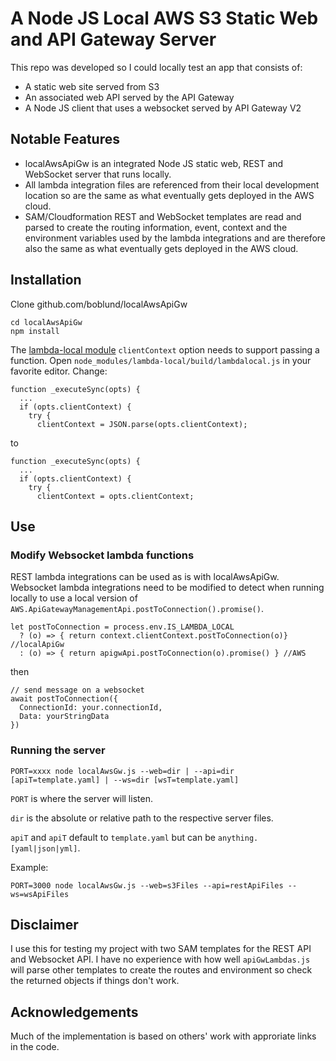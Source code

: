 # A Node JS Local AWS S3 Static Web and API Gateway Server

This repo was developed so I could locally test an app that consists of:
- A static web site served from S3
- An associated web API served by the API Gateway
- A Node JS client that uses a websocket served by API Gateway V2

## Notable Features

- localAwsApiGw is an integrated Node JS static web, REST and WebSocket server that runs locally.
- All lambda integration files are referenced from their local development location so are the same as what eventually gets deployed in the AWS cloud.
- SAM/Cloudformation REST and WebSocket templates are read and parsed to create the routing information, event, context and the environment variables used by the lambda integrations and are therefore also the same as what eventually gets deployed in the AWS cloud.

## Installation

Clone github.com/boblund/localAwsApiGw

```
cd localAwsApiGw
npm install
```

The [lambda-local module](https://www.npmjs.com/package/lambda-local) ```clientContext``` option needs to support passing a function.
Open ```node_modules/lambda-local/build/lambdalocal.js``` in your favorite editor. Change:

```
function _executeSync(opts) {
  ...
  if (opts.clientContext) {
    try {
      clientContext = JSON.parse(opts.clientContext);
```

to

```
function _executeSync(opts) {
  ...
  if (opts.clientContext) {
    try {
      clientContext = opts.clientContext;
```

## Use

### Modify Websocket lambda functions

REST lambda integrations can be used as is with localAwsApiGw. Websocket lambda integrations need to be modified to detect when running locally to use a local version of
```AWS.ApiGatewayManagementApi.postToConnection().promise()```.

```
let postToConnection = process.env.IS_LAMBDA_LOCAL
  ? (o) => { return context.clientContext.postToConnection(o)} //localApiGw
  : (o) => { return apigwApi.postToConnection(o).promise() } //AWS
```

then

```
// send message on a websocket
await postToConnection({
  ConnectionId: your.connectionId,
  Data: yourStringData
})
```

### Running the server

```PORT=xxxx node localAwsGw.js --web=dir | --api=dir [apiT=template.yaml] | --ws=dir [wsT=template.yaml]```

```PORT``` is where the server will listen.

```dir``` is the absolute or relative path to the respective server files.

```apiT``` and ```apiT``` default to ```template.yaml``` but can be ```anything.[yaml|json|yml]```.

Example:

```
PORT=3000 node localAwsGw.js --web=s3Files --api=restApiFiles --ws=wsApiFiles
```

## Disclaimer

I use this for testing my project with two SAM templates for the REST API and Websocket API. I have no experience with how well ```apiGwLambdas.js``` will parse other templates to create the routes and environment so check the returned objects if things don't work.

## Acknowledgements

Much of the implementation is based on others' work with approriate links in the code.
